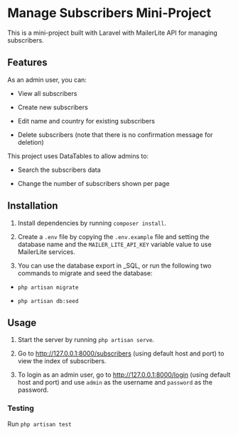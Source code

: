 # Manage Subscribers Mini-Project

This is a mini-project built with Laravel with MailerLite API for managing subscribers.

## Features

As an admin user, you can:

-   View all subscribers

-   Create new subscribers

-   Edit name and country for existing subscribers

-   Delete subscribers (note that there is no confirmation message for deletion)

This project uses DataTables to allow admins to:

-   Search the subscribers data

-   Change the number of subscribers shown per page

## Installation

1. Install dependencies by running `composer install`.

2. Create a `.env` file by copying the `.env.example` file and setting the database name and the `MAILER_LITE_API_KEY` variable value to use MailerLite services.

3. You can use the database export in \_SQL, or run the following two commands to migrate and seed the database:

-   `php artisan migrate`

-   `php artisan db:seed`

## Usage

1. Start the server by running `php artisan serve`.

2. Go to http://127.0.0.1:8000/subscribers (using default host and port) to view the index of subscribers.

3. To login as an admin user, go to http://127.0.0.1:8000/login (using default host and port) and use `admin` as the username and `password` as the password.

### Testing

Run `php artisan test`
